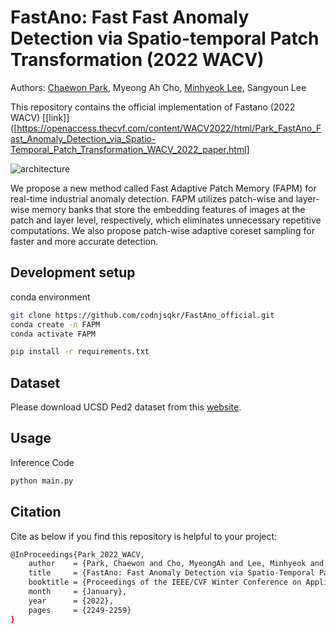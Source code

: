 # FastAno: Fast Fast Anomaly Detection via Spatio-temporal Patch Transformation (2022 WACV)

Authors: [Chaewon Park](https://github.com/codnjsqkr), Myeong Ah Cho, [Minhyeok Lee](https://github.com/Hydragon516), Sangyoun Lee

This repository contains the official implementation of Fastano (2022 WACV) [[link]]([https://openaccess.thecvf.com/content/WACV2022/html/Park_FastAno_Fast_Anomaly_Detection_via_Spatio-Temporal_Patch_Transformation_WACV_2022_paper.html]

![architecture](https://github.com/codnjsqkr/FastAno_official/assets/60251992/6a2e5570-2a3b-4c6c-8777-5d0113f4c8ba)

 We propose a new method called Fast Adaptive Patch Memory (FAPM) for real-time industrial anomaly detection. FAPM utilizes patch-wise and layer-wise memory banks that store the embedding features of images at the patch and layer level, respectively, which eliminates unnecessary repetitive computations. We also propose patch-wise adaptive coreset sampling for faster and more accurate detection. 

## Development setup

conda environment
```sh
git clone https://github.com/codnjsqkr/FastAno_official.git
conda create -n FAPM
conda activate FAPM

pip install -r requirements.txt

```
## Dataset
Please download UCSD Ped2 dataset from this [website](https://www.mvtec.com/company/research/datasets/mvtec-ad).

## Usage

Inference Code
```sh
python main.py
```

## Citation
Cite as below if you find this repository is helpful to your project:
```sh
@InProceedings{Park_2022_WACV,
    author    = {Park, Chaewon and Cho, MyeongAh and Lee, Minhyeok and Lee, Sangyoun},
    title     = {FastAno: Fast Anomaly Detection via Spatio-Temporal Patch Transformation},
    booktitle = {Proceedings of the IEEE/CVF Winter Conference on Applications of Computer Vision (WACV)},
    month     = {January},
    year      = {2022},
    pages     = {2249-2259}
}
```
